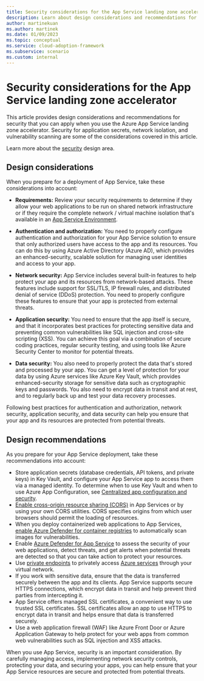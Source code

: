 ```yaml
---
title: Security considerations for the App Service landing zone accelerator
description: Learn about design considerations and recommendations for security in the Azure App Service landing zone accelerator.
author: martinekuan
ms.author: martinek
ms.date: 01/09/2023
ms.topic: conceptual
ms.service: cloud-adoption-framework
ms.subservice: scenario
ms.custom: internal
---
```


# Security considerations for the App Service landing zone accelerator

This article provides design considerations and recommendations for security that you can apply when you use the Azure App Service landing zone accelerator. Security for application secrets, network isolation, and vulnerability scanning are some of the considerations covered in this article.

Learn more about the [security](../../../ready/landing-zone/design-area/security.md) design area.

## Design considerations

When you prepare for a deployment of App Service, take these considerations into account:

- **Requirements:** Review your security requirements to determine if they allow your web applications to be run on shared network infrastructure or if they require the complete network / virtual machine isolation that's available in an [App Service Environment](/azure/app-service/environment/overview).
- **Authentication and authorization:** You need to properly configure authentication and authorization for your App Service solution to ensure that only authorized users have access to the app and its resources. You can do this by using Azure Active Directory (Azure AD), which provides an enhanced-security, scalable solution for managing user identities and access to your app.
- **Network security:** App Service includes several built-in features to help protect your app and its resources from network-based attacks. These features include support for SSL/TLS, IP firewall rules, and distributed denial of service (DDoS) protection. You need to properly configure these features to ensure that your app is protected from external threats.
- **Application security:** You need to ensure that the app itself is secure, and that it incorporates best practices for protecting sensitive data and preventing common vulnerabilities like SQL injection and cross-site scripting (XSS). You can achieve this goal via a combination of secure coding practices, regular security testing, and using tools like Azure Security Center to monitor for potential threats.

- **Data security:** You also need to properly protect the data that's stored and processed by your app. You can get a level of protection for your data by using Azure services like Azure Key Vault, which provides enhanced-security storage for sensitive data such as cryptographic keys and passwords. You also need to encrypt data in transit and at rest, and to regularly back up and test your data recovery processes.

Following best practices for authentication and authorization, network security, application security, and data security can help you ensure that your app and its resources are protected from potential threats.

## Design recommendations

As you prepare for your App Service deployment, take these recommendations into account:

- Store application secrets (database credentials, API tokens, and private keys) in Key Vault, and configure your App Service app to access them via a managed identity. To determine when to use Key Vault and when to use Azure App Configuration, see [Centralized app configuration and security](/azure/architecture/solution-ideas/articles/appconfig-key-vault).
- [Enable cross-origin resource sharing (CORS)](/azure/app-service/app-service-web-tutorial-rest-api#enable-cors) in App Services or by using your own CORS utilities. CORS specifies origins from which user browsers should permit the loading of resources.
- When you deploy containerized web applications to App Services, [enable Azure Defender for container registries](/azure/security-center/defender-for-container-registries-introduction) to automatically scan images for vulnerabilities.
- Enable [Azure Defender for App Service](/azure/security-center/defender-for-app-service-introduction) to assess the security of your web applications, detect threats, and get alerts when potential threats are detected so that you can take action to protect your resources.
- Use [private endpoints](/azure/private-link/private-endpoint-overview) to privately access [Azure services](/azure/private-link/availability) through your virtual network.
- If you work with sensitive data, ensure that the data is transferred securely between the app and its clients. App Service supports secure HTTPS connections, which encrypt data in transit and help prevent third parties from intercepting it.
- App Service offers managed SSL certificates, a convenient way to use trusted SSL certificates. SSL certificates allow an app to use HTTPS to encrypt data in transit and helps ensure that data is transferred securely.
- Use a web application firewall (WAF) like Azure Front Door or Azure Application Gateway to help protect for your web apps from common web vulnerabilities such as SQL injection and XSS attacks. 

When you use App Service, security is an important consideration. By carefully managing access, implementing network security controls, protecting your data, and securing your apps, you can help ensure that your App Service resources are secure and protected from potential threats.
